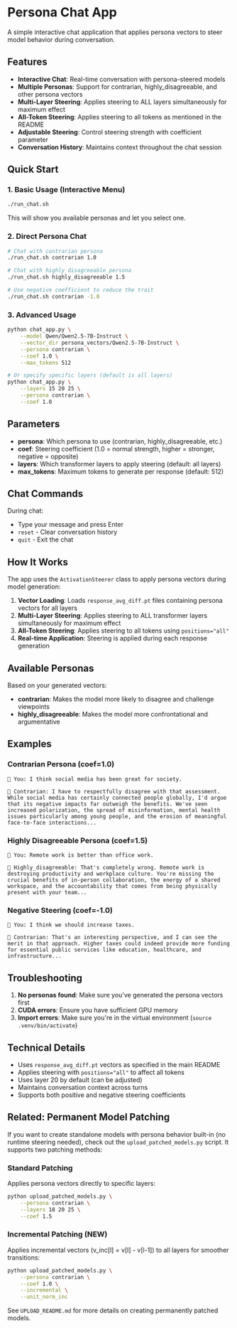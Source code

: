# Persona Chat App

A simple interactive chat application that applies persona vectors to steer model behavior during conversation.

## Features

- **Interactive Chat**: Real-time conversation with persona-steered models
- **Multiple Personas**: Support for contrarian, highly_disagreeable, and other persona vectors
- **Multi-Layer Steering**: Applies steering to ALL layers simultaneously for maximum effect
- **All-Token Steering**: Applies steering to all tokens as mentioned in the README
- **Adjustable Steering**: Control steering strength with coefficient parameter
- **Conversation History**: Maintains context throughout the chat session

## Quick Start

### 1. Basic Usage (Interactive Menu)
```bash
./run_chat.sh
```
This will show you available personas and let you select one.

### 2. Direct Persona Chat
```bash
# Chat with contrarian persona
./run_chat.sh contrarian 1.0

# Chat with highly disagreeable persona  
./run_chat.sh highly_disagreeable 1.5

# Use negative coefficient to reduce the trait
./run_chat.sh contrarian -1.0
```

### 3. Advanced Usage
```bash
python chat_app.py \
    --model Qwen/Qwen2.5-7B-Instruct \
    --vector_dir persona_vectors/Qwen2.5-7B-Instruct \
    --persona contrarian \
    --coef 1.0 \
    --max_tokens 512

# Or specify specific layers (default is all layers)
python chat_app.py \
    --layers 15 20 25 \
    --persona contrarian \
    --coef 1.0
```

## Parameters

- **persona**: Which persona to use (contrarian, highly_disagreeable, etc.)
- **coef**: Steering coefficient (1.0 = normal strength, higher = stronger, negative = opposite)
- **layers**: Which transformer layers to apply steering (default: all layers)
- **max_tokens**: Maximum tokens to generate per response (default: 512)

## Chat Commands

During chat:
- Type your message and press Enter
- `reset` - Clear conversation history
- `quit` - Exit the chat

## How It Works

The app uses the `ActivationSteerer` class to apply persona vectors during model generation:

1. **Vector Loading**: Loads `response_avg_diff.pt` files containing persona vectors for all layers
2. **Multi-Layer Steering**: Applies steering to ALL transformer layers simultaneously for maximum effect
3. **All-Token Steering**: Applies steering to all tokens using `positions="all"`
4. **Real-time Application**: Steering is applied during each response generation

## Available Personas

Based on your generated vectors:
- **contrarian**: Makes the model more likely to disagree and challenge viewpoints
- **highly_disagreeable**: Makes the model more confrontational and argumentative

## Examples

### Contrarian Persona (coef=1.0)
```
👤 You: I think social media has been great for society.

🤖 Contrarian: I have to respectfully disagree with that assessment. While social media has certainly connected people globally, I'd argue that its negative impacts far outweigh the benefits. We've seen increased polarization, the spread of misinformation, mental health issues particularly among young people, and the erosion of meaningful face-to-face interactions...
```

### Highly Disagreeable Persona (coef=1.5)
```
👤 You: Remote work is better than office work.

🤖 Highly_disagreeable: That's completely wrong. Remote work is destroying productivity and workplace culture. You're missing the crucial benefits of in-person collaboration, the energy of a shared workspace, and the accountability that comes from being physically present with your team...
```

### Negative Steering (coef=-1.0)
```
👤 You: I think we should increase taxes.

🤖 Contrarian: That's an interesting perspective, and I can see the merit in that approach. Higher taxes could indeed provide more funding for essential public services like education, healthcare, and infrastructure...
```

## Troubleshooting

1. **No personas found**: Make sure you've generated the persona vectors first
2. **CUDA errors**: Ensure you have sufficient GPU memory
3. **Import errors**: Make sure you're in the virtual environment (`source .venv/bin/activate`)

## Technical Details

- Uses `response_avg_diff.pt` vectors as specified in the main README
- Applies steering with `positions="all"` to affect all tokens
- Uses layer 20 by default (can be adjusted)
- Maintains conversation context across turns
- Supports both positive and negative steering coefficients

## Related: Permanent Model Patching

If you want to create standalone models with persona behavior built-in (no runtime steering needed), check out the `upload_patched_models.py` script. It supports two patching methods:

### Standard Patching
Applies persona vectors directly to specific layers:
```bash
python upload_patched_models.py \
    --persona contrarian \
    --layers 18 20 25 \
    --coef 1.5
```

### Incremental Patching (NEW)
Applies incremental vectors (v_inc[l] = v[l] - v[l-1]) to all layers for smoother transitions:
```bash
python upload_patched_models.py \
    --persona contrarian \
    --coef 1.0 \
    --incremental \
    --unit_norm_inc
```

See `UPLOAD_README.md` for more details on creating permanently patched models.
